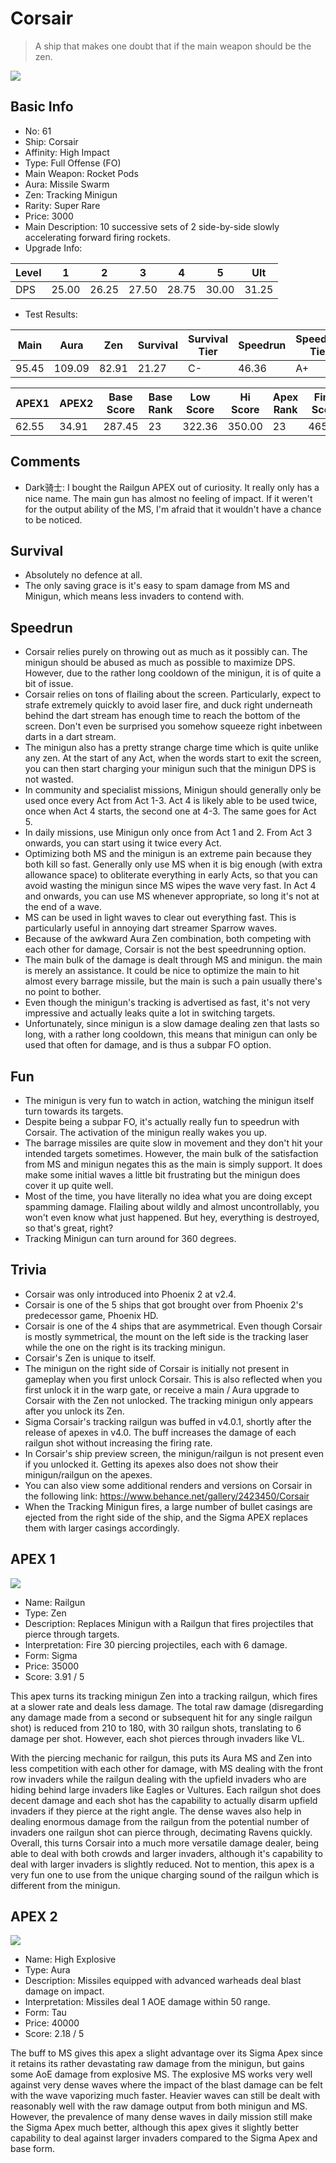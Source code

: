 # Corsair

> A ship that makes one doubt that if the main weapon should be the zen.

<img src="/ships/ship_61.png" style={{zoom:1}}/>

## Basic Info

- No: 61
- Ship: Corsair
- Affinity: High Impact
- Type: Full Offense (FO)
- Main Weapon: Rocket Pods
- Aura: Missile Swarm
- Zen: Tracking Minigun
- Rarity: Super Rare
- Price: 3000
- Main Description: 10 successive sets of 2 side-by-side slowly accelerating forward firing rockets.
- Upgrade Info: 

| Level | 1 | 2 | 3 | 4 | 5 | Ult |
|--|--|--|--|--|--|--|
| DPS | 25.00 | 26.25 | 27.50 | 28.75 | 30.00 | 31.25 |

- Test Results: 

| Main | Aura | Zen | Survival | Survival Tier | Speedrun | Speedrun Tier | Fun | Fun Tier |
|--|--|--|--|--|--|--|--|--|
| 95.45 | 109.09 | 82.91 | 21.27 | C- | 46.36 | A+ | 47.45 | A+ |

| APEX1 | APEX2 | Base Score | Base Rank | Low Score | Hi Score | Apex Rank | Final Score | FinalRank |
|--|--|--|--|--|--|--|--|--|
| 62.55 | 34.91 | 287.45 | 23 | 322.36 | 350.00 | 23 | 465.09 | 22 |

## Comments

- Dark骑士: I bought the Railgun APEX out of curiosity. It really only has a nice name. The main gun has almost no feeling of impact. If it weren't for the output ability of the MS, I'm afraid that it wouldn't have a chance to be noticed.

## Survival

- Absolutely no defence at all.
- The only saving grace is it's easy to spam damage from MS and Minigun, which means less invaders to contend with.

## Speedrun

- Corsair relies purely on throwing out as much as it possibly can. The minigun should be abused as much as possible to maximize DPS. However, due to the rather long cooldown of the minigun, it is of quite a bit of issue.
- Corsair relies on tons of flailing about the screen. Particularly, expect to strafe extremely quickly to avoid laser fire, and duck right underneath behind the dart stream has enough time to reach the bottom of the screen. Don't even be surprised you somehow squeeze right inbetween darts in a dart stream.
- The minigun also has a pretty strange charge time which is quite unlike any zen. At the start of any Act, when the words start to exit the screen, you can then start charging your minigun such that the minigun DPS is not wasted.
- In community and specialist missions, Minigun should generally only be used once every Act from Act 1-3. Act 4 is likely able to be used twice, once when Act 4 starts, the second one at 4-3. The same goes for Act 5.
- In daily missions, use Minigun only once from Act 1 and 2. From Act 3 onwards, you can start using it twice every Act.
- Optimizing both MS and the minigun is an extreme pain because they both kill so fast. Generally only use MS when it is big enough (with extra allowance space) to obliterate everything in early Acts, so that you can avoid wasting the minigun since MS wipes the wave very fast. In Act 4 and onwards, you can use MS whenever appropriate, so long it's not at the end of a wave.
- MS can be used in light waves to clear out everything fast. This is particularly useful in annoying dart streamer Sparrow waves.
- Because of the awkward Aura Zen combination, both competing with each other for damage, Corsair is not the best speedrunning option.
- The main bulk of the damage is dealt through MS and minigun. the main is merely an assistance. It could be nice to optimize the main to hit almost every barrage missile, but the main is such a pain usually there's no point to bother.
- Even though the minigun's tracking is advertised as fast, it's not very impressive and actually leaks quite a lot in switching targets.
- Unfortunately, since minigun is a slow damage dealing zen that lasts so long, with a rather long cooldown, this means that minigun can only be used that often for damage, and is thus a subpar FO option.

## Fun

- The minigun is very fun to watch in action, watching the minigun itself turn towards its targets.
- Despite being a subpar FO, it's actually really fun to speedrun with Corsair. The activation of the minigun really wakes you up.
- The barrage missiles are quite slow in movement and they don't hit your intended targets sometimes. However, the main bulk of the satisfaction from MS and minigun negates this as the main is simply support. It does make some initial waves a little bit frustrating but the minigun does cover it up quite well.
- Most of the time, you have literally no idea what you are doing except spamming damage. Flailing about wildly and almost uncontrollably, you won't even know what just happened. But hey, everything is destroyed, so that's great, right?
- Tracking Minigun can turn around for 360 degrees.

## Trivia

- Corsair was only introduced into Phoenix 2 at v2.4.
- Corsair is one of the 5 ships that got brought over from Phoenix 2's predecessor game, Phoenix HD.
- Corsair is one of the 4 ships that are asymmetrical. Even though Corsair is mostly symmetrical, the mount on the left side is the tracking laser while the one on the right is its tracking minigun.
- Corsair's Zen is unique to itself.
- The minigun on the right side of Corsair is initially not present in gameplay when you first unlock Corsair. This is also reflected when you first unlock it in the warp gate, or receive a main / Aura upgrade to Corsair with the Zen not unlocked. The tracking minigun only appears after you unlock its Zen.
- Sigma Corsair's tracking railgun was buffed in v4.0.1, shortly after the release of apexes in v4.0. The buff increases the damage of each railgun shot without increasing the firing rate.
- In Corsair's ship preview screen, the minigun/railgun is not present even if you unlocked it. Getting its apexes also does not show their minigun/railgun on the apexes.
- You can also view some additional renders and versions on Corsair in the following link: https://www.behance.net/gallery/2423450/Corsair
- When the Tracking Minigun fires, a large number of bullet casings are ejected from the right side of the ship, and the Sigma APEX replaces them with larger casings accordingly.

## APEX 1

<img src="/ships/ship_61_apex_1.png" style={{zoom:1}}/>

- Name: Railgun
- Type: Zen
- Description: Replaces Minigun with a Railgun that fires projectiles that pierce through targets.
- Interpretation: Fire 30 piercing projectiles, each with 6 damage.
- Form: Sigma
- Price: 35000
- Score: 3.91 / 5

This apex turns its tracking minigun Zen into a tracking railgun, which fires at a slower rate and deals less damage. The total raw damage (disregarding any damage made from a second or subsequent hit for any single railgun shot) is reduced from 210 to 180, with 30 railgun shots, translating to 6 damage per shot. However, each shot pierces through invaders like VL.

With the piercing mechanic for railgun, this puts its Aura MS and Zen into less competition with each other for damage, with MS dealing with the front row invaders while the railgun dealing with the upfield invaders who are hiding behind large invaders like Eagles or Vultures. Each railgun shot does decent damage and each shot has the capability to actually disarm upfield invaders if they pierce at the right angle. The dense waves also help in dealing enormous damage from the railgun from the potential number of invaders one railgun shot can pierce through, decimating Ravens quickly. Overall, this turns Corsair into a much more versatile damage dealer, being able to deal with both crowds and larger invaders, although it's capability to deal with larger invaders is slightly reduced. Not to mention, this apex is a very fun one to use from the unique charging sound of the railgun which is different from the minigun.

## APEX 2

<img src="/ships/ship_61_apex_2.png" style={{zoom:1}}/>

- Name: High Explosive
- Type: Aura
- Description: Missiles equipped with advanced warheads deal blast damage on impact.
- Interpretation: Missiles deal 1 AOE damage within 50 range.
- Form: Tau
- Price: 40000
- Score: 2.18 / 5

The buff to MS gives this apex a slight advantage over its Sigma Apex since it retains its rather devastating raw damage from the minigun, but gains some AoE damage from explosive MS. The explosive MS works very well against very dense waves where the impact of the blast damage can be felt with the wave vaporizing much faster. Heavier waves can still be dealt with reasonably well with the raw damage output from both minigun and MS. However, the prevalence of many dense waves in daily mission still make the Sigma Apex much better, although this apex gives it slightly better capability to deal against larger invaders compared to the Sigma Apex and base form.
